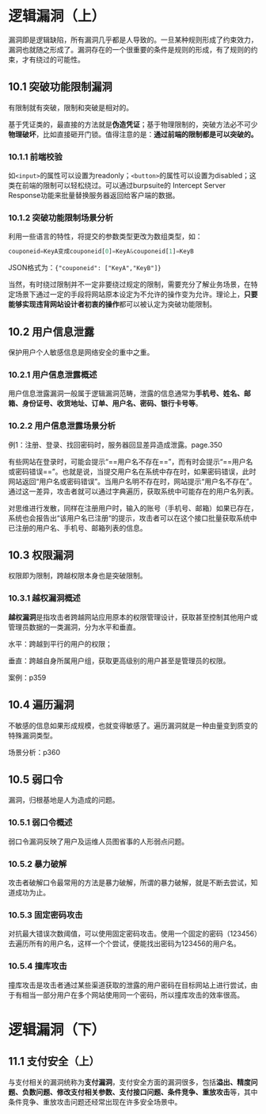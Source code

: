 # 逻辑漏洞（上）

漏洞即是逻辑缺陷，所有漏洞几乎都是人导致的。一旦某种规则形成了约束效力，漏洞也就随之形成了。漏洞存在的一个很重要的条件是规则的形成，有了规则的约束，才有绕过的可能性。



## 10.1 突破功能限制漏洞

有限制就有突破，限制和突破是相对的。



基于凭证类的，最直接的方法就是**伪造凭证**；基于物理限制的，突破方法必不可少**物理破坏**，比如直接砸开门锁。值得注意的是：**通过前端的限制都是可以突破的。**



### 10.1.1 前端校验

如`<input>`的属性可以设置为readonly；`<button>`的属性可以设置为disabled；这类在前端的限制可以轻松绕过。可以通过burpsuite的 Intercept Server Response功能来批量替换服务器返回给客户端的数据。



### 10.1.2 突破功能限制场景分析

利用一些语言的特性，将提交的参数类型更改为数组类型，如：

```php
couponeid=KeyA变成couponeid[0]=KeyA&couponeid[1]=KeyB
```

JSON格式为：`{"couponeid": ["KeyA","KeyB"]}`



当然，有时绕过限制并不一定非要绕过规定的限制，需要充分了解业务场景，在特定场景下通过一定的手段将网站原本设定为不允许的操作变为允许。理论上，**只要能够实现违背网站设计者初衷的操作**都可以被认定为突破功能限制。





## 10.2 用户信息泄露

保护用户个人敏感信息是网络安全的重中之重。



### 10.2.1 用户信息泄露概述

用户信息泄露漏洞一般属于逻辑漏洞范畴，泄露的信息通常为**手机号、姓名、邮箱、身份证号、收货地址、订单、用户名、密码、银行卡号等**。



### 10.2.2 用户信息泄露场景分析

例1：注册、登录、找回密码时，服务器回显差异造成泄露。page.350

有些网站在登录时，可能会提示“==用户名不存在==”，而有时会提示“==用户名或密码错误==”。也就是说，当提交用户名在系统中存在时，如果密码错误，此时网站返回“用户名或密码错误”。当用户名明不存在时，网站提示“用户名不存在”。通过这一差异，攻击者就可以通过字典遍历，获取系统中可能存在的用户名列表。

对思维进行发散，同样在注册用户时，输入的账号（手机号、邮箱）如果已存在，系统也会报告出“该用户名已注册“的提示，攻击者可以在这个接口批量获取系统中已注册的用户名、手机号、邮箱列表的信息。



## 10.3 权限漏洞

权限即为限制，跨越权限本身也是突破限制。



### 10.3.1 越权漏洞概述

**越权漏洞**是指攻击者跨越网站应用原本的权限管理设计，获取甚至控制其他用户或管理员数据的一类漏洞，分为水平和垂直。

水平：跨越到平行的用户的权限；

垂直：跨越自身所属用户组，获取更高级别的用户甚至是管理员的权限。

案例：p359



## 10.4 遍历漏洞

不敏感的信息如果形成规模，也就变得敏感了。遍历漏洞就是一种由量变到质变的特殊漏洞类型。



场景分析：p360



## 10.5 弱口令

漏洞，归根基地是人为造成的问题。



### 10.5.1 弱口令概述

弱口令漏洞反映了用户及运维人员图省事的人形弱点问题。



### 10.5.2 暴力破解

攻击者破解口令最常用的方法是暴力破解，所谓的暴力破解，就是不断去尝试，知道成功为止。



### 10.5.3 固定密码攻击

对抗最大错误次数阈值，可以使用固定密码攻击。使用一个固定的密码（123456）去遍历所有的用户名，这样一个个尝试，便能找出密码为123456的用户名。



### 10.5.4 撞库攻击

撞库攻击是攻击者通过某些渠道获取的泄露的用户密码在目标网站上进行尝试，由于有相当一部分用户在多个网站使用同一个密码，所以撞库攻击的效率很高。





# 逻辑漏洞（下）

## 11.1 支付安全（上）

与支付相关的漏洞统称为**支付漏洞**，支付安全方面的漏洞很多，包括**溢出、精度问题、负数问题、修改支付相关参数、支付接口问题、条件竞争、重放攻击**等，其中条件竞争、重放攻击问题还经常出现在许多安全场景中。



